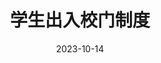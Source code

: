 ---
title: 学生出入校门制度
description: 北大附中新馨学校学生手册
toc: false
authors:
tags:
categories:
series:
date: '2023-10-14'
lastmod: '2023-10-14'
draft: false
weight: 4
---